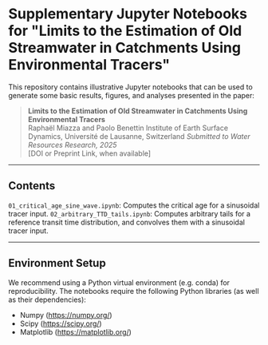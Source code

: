 # Supplementary Jupyter Notebooks for "Limits to the Estimation of Old Streamwater in Catchments Using Environmental Tracers"

This repository contains illustrative Jupyter notebooks that can be used to generate some basic results, figures, and analyses presented in the paper:

> **Limits to the Estimation of Old Streamwater in Catchments Using Environmental Tracers**  
> Raphaël Miazza and Paolo Benettin
> Institute of Earth Surface Dynamics, Université de Lausanne, Switzerland
> _Submitted to Water Resources Research, 2025_  
> [DOI or Preprint Link, when available]

---

## Contents

`01_critical_age_sine_wave.ipynb`: Computes the critical age for a sinusoidal tracer input.
`02_arbitrary_TTD_tails.ipynb`: Computes arbitrary tails for a reference transit time distribution, and convolves them with a sinusoidal tracer input.

---

## Environment Setup

We recommend using a Python virtual environment (e.g. conda) for reproducibility. The notebooks require the following Python libraries (as well as their dependencies):
- Numpy (https://numpy.org/)
- Scipy (https://scipy.org/)
- Matplotlib (https://matplotlib.org/)
